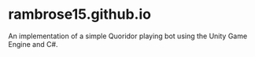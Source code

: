 # rambrose15.github.io
An implementation of a simple Quoridor playing bot using the Unity Game Engine and C#.
